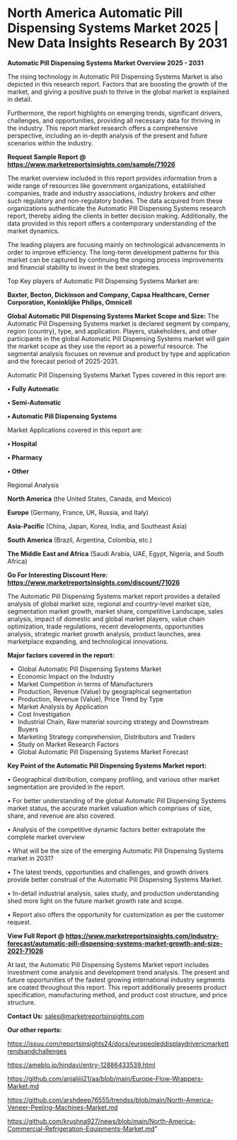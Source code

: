 # North America Automatic Pill Dispensing Systems Market 2025 | New Data Insights Research By 2031

<Strong> Automatic Pill Dispensing Systems Market Overview 2025 - 2031</strong>

The rising technology in Automatic Pill Dispensing Systems Market is also depicted in this research report. Factors that are boosting the growth of the market, and giving a positive push to thrive in the global market is explained in detail.

Furthermore, the report highlights on emerging trends, significant drivers, challenges, and opportunities, providing all necessary data for thriving in the industry. This report market research offers a comprehensive perspective, including an in-depth analysis of the present and future scenarios within the industry.

<strong>Request Sample Report @ <a href=https://www.marketreportsinsights.com/sample/71026>https://www.marketreportsinsights.com/sample/71026</a></strong>

The market overview included in this report provides information from a wide range of resources like government organizations, established companies, trade and industry associations, industry brokers and other such regulatory and non-regulatory bodies. The data acquired from these organizations authenticate the Automatic Pill Dispensing Systems research report, thereby aiding the clients in better decision making. Additionally, the data provided in this report offers a contemporary understanding of the market dynamics.

The leading players are focusing mainly on technological advancements in order to improve efficiency. The long-term development patterns for this market can be captured by continuing the ongoing process improvements and financial stability to invest in the best strategies.

Top Key players of Automatic Pill Dispensing Systems Market are:

<strong>Baxter, Becton, Dickinson and Company, Capsa Healthcare, Cerner Corporation, Koninklijke Philips, Omnicell</strong>

<strong><b>Global Automatic Pill Dispensing Systems Market Scope and Size:</b></strong>
The Automatic Pill Dispensing Systems market is declared segment by company, region (country), type, and application. Players, stakeholders, and other participants in the global Automatic Pill Dispensing Systems market will gain the market scope as they use the report as a powerful resource. The segmental analysis focuses on revenue and product by type and application and the forecast period of 2025-2031.

Automatic Pill Dispensing Systems Market Types covered in this report are:

<strong>• Fully Automatic

• Semi-Automatic

• Automatic Pill Dispensing Systems</strong>

Market Applications covered in this report are:

<strong>• Hospital

• Pharmacy

• Other</strong> 

Regional Analysis

<strong>North America</strong> (the United States, Canada, and Mexico)

<strong>Europe</strong> (Germany, France, UK, Russia, and Italy)

<strong>Asia-Pacific</strong> (China, Japan, Korea, India, and Southeast Asia)

<strong>South America</strong> (Brazil, Argentina, Colombia, etc.)

<strong>The Middle East and Africa</strong> (Saudi Arabia, UAE, Egypt, Nigeria, and South Africa)

<strong>Go For Interesting Discount Here: <a href=https://www.marketreportsinsights.com/discount/71026>https://www.marketreportsinsights.com/discount/71026</a></strong>

The Automatic Pill Dispensing Systems market report provides a detailed analysis of global market size, regional and country-level market size, segmentation market growth, market share, competitive Landscape, sales analysis, impact of domestic and global market players, value chain optimization, trade regulations, recent developments, opportunities analysis, strategic market growth analysis, product launches, area marketplace expanding, and technological innovations.

<strong><b>Major factors covered in the report:</b></strong>
<ul>
  <li>Global Automatic Pill Dispensing Systems Market </li>
  <li>Economic Impact on the Industry</li>
  <li>Market Competition in terms of Manufacturers</li>
  <li>Production, Revenue (Value) by geographical segmentation</li>
  <li>Production, Revenue (Value), Price Trend by Type</li>
  <li>Market Analysis by Application</li>
  <li>Cost Investigation</li>
  <li>Industrial Chain, Raw material sourcing strategy and Downstream Buyers</li>
  <li>Marketing Strategy comprehension, Distributors and Traders</li>
  <li>Study on Market Research Factors</li>
  <li>Global Automatic Pill Dispensing Systems Market Forecast</li>
</ul>

<strong><b>Key Point of the Automatic Pill Dispensing Systems Market report:</b></strong>

• Geographical distribution, company profiling, and various other market segmentation are provided in the report.

• For better understanding of the global Automatic Pill Dispensing Systems market status, the accurate market valuation which comprises of size, share, and revenue are also covered.

• Analysis of the competitive dynamic factors better extrapolate the complete market overview

• What will be the size of the emerging Automatic Pill Dispensing Systems market in 2031?

• The latest trends, opportunities and challenges, and growth drivers provide better construal of the Automatic Pill Dispensing Systems Market.

• In-detail industrial analysis, sales study, and production understanding shed more light on the future market growth rate and scope.

• Report also offers the opportunity for customization as per the customer request.

<strong><b>View Full Report @ <a href=https://www.marketreportsinsights.com/industry-forecast/automatic-pill-dispensing-systems-market-growth-and-size-2021-71026>https://www.marketreportsinsights.com/industry-forecast/automatic-pill-dispensing-systems-market-growth-and-size-2021-71026</a></b></strong>


At last, the Automatic Pill Dispensing Systems Market report includes investment come analysis and development trend analysis. The present and future opportunities of the fastest growing international industry segments are coated throughout this report. This report additionally presents product specification, manufacturing method, and product cost structure, and price structure.

<strong>Contact Us:</strong>
sales@marketreportsinsights.com

<strong>Our other reports:</strong>

<a href=https://issuu.com/reportsinsights24/docs/europeoleddisplaydrivericmarkettrendsandchallenges>https://issuu.com/reportsinsights24/docs/europeoleddisplaydrivericmarkettrendsandchallenges</a>

<a href=https://ameblo.jp/hindavi/entry-12886433539.html>https://ameblo.jp/hindavi/entry-12886433539.html</a>

<a href=https://github.com/anjaliiii21/aa/blob/main/Europe-Flow-Wrappers-Market.md>https://github.com/anjaliiii21/aa/blob/main/Europe-Flow-Wrappers-Market.md</a>

<a href=https://github.com/arshdeep76555/trendss/blob/main/North-America-Veneer-Peeling-Machines-Market.md>https://github.com/arshdeep76555/trendss/blob/main/North-America-Veneer-Peeling-Machines-Market.md</a>

<a href=https://github.com/krushna927/news/blob/main/North-America-Commercial-Refrigeration-Equipments-Market.md>https://github.com/krushna927/news/blob/main/North-America-Commercial-Refrigeration-Equipments-Market.md</a>"
